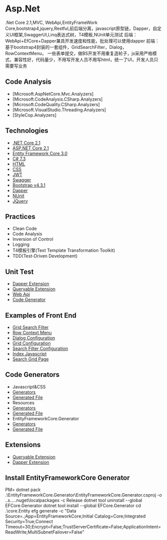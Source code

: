 # Asp.Net
.Net Core 2.1,MVC, WebApi,EntityFrameWork Core,bootstrap4,jquery,Restful,前后端分离，javascript原型链，Dapper，自定义UI框架,SwaggerUI,Linq表达式树，T4模板,NUnit单元测试
后端：WebApi+EfCore+Dapper兼具开发速度和性能，批处理可以使用dapper 
前端：基于bootstrap4封装的一套组件，GridSearchFilter，Dialog，RowContextMenu，
一些表单提交，做BS开发不用重复造轮子，js采用严格模式，兼容性好，代码量少，不用写开发人员不用写html，统一了UI，开发人员只需要写业务

## Code Analysis
* [Microsoft.AspNetCore.Mvc.Analyzers]
* [Microsoft.CodeAnalysis.CSharp.Analyzers]
* [Microsoft.CodeQuality.CSharp.Analyzers]
* [Microsoft.VisualStudio.Threading.Analyzers]
* [StyleCop.Analyzers]

## Technologies

* [.NET Core 2.1](https://dotnet.microsoft.com/download)
* [ASP.NET Core 2.1](https://docs.microsoft.com/en-us/aspnet/core)
* [Entity Framework Core 3.0](https://docs.microsoft.com/en-us/ef/core)
* [C# 7.3](https://docs.microsoft.com/en-us/dotnet/csharp)
* [HTML](https://www.w3schools.com/html)
* [CSS](https://www.w3schools.com/css)
* [JWT](https://jwt.io)
* [Swagger](https://swagger.io)
* [Bootstrap v4.3.1](https://www.bootcss.com)
* [Dapper](https://github.com/StackExchange/Dapper)
* [NUnit](https://github.com/nunit/nunit)
* [JQuery](http://jquery.com/)

## Practices

* Clean Code
* Code Analysis
* Inversion of Control
* Logging
* T4模板引擎(Text Template Transformation Toolkit)
* TDD(Test-Driven Development)

## Unit Test

* [Dapper Extension](https://github.com/188867052/Asp.Net/blob/master/UnitTest/Dapper/UnitTest.cs)
* [Queryable Extension](https://github.com/188867052/Asp.Net/blob/master/UnitTest/Filter/UnitTest.cs)
* [Web Api](https://github.com/188867052/Asp.Net/blob/master/UnitTest/Api/UnitTest.cs)
* [Code Generator](https://github.com/188867052/Asp.Net/blob/master/UnitTest/CodeGenerator/UnitTest.cs)

## Examples of Front End

* [Grid Search Filter](https://github.com/188867052/Asp.Net/blob/37fc5e0a587a0dc6feb816d3b462864b0153cc43/Core.Models/Administration/User/UserPostModel.cs)
* [Row Context Menu](https://github.com/188867052/Asp.Net/blob/01cdb009e38bc051669fb74e65f6700d9a0571c5/Core.Mvc/Areas/Administration/ViewConfiguration/Role/RoleRowContextMenu.cs)
* [Dialog Configuration](https://github.com/188867052/Asp.Net/blob/df337c0918b7b7f8c0a6e7e9d853cc2f7f0ebb8b/Core.Mvc/Areas/Administration/ViewConfiguration/User/EditUserDialogConfiguration.cs)
* [Grid Configuration](https://github.com/188867052/Asp.Net/blob/df337c0918b7b7f8c0a6e7e9d853cc2f7f0ebb8b/Core.Mvc/Areas/Administration/ViewConfiguration/Role/RoleViewConfiguration.cs)
* [Search Filter Configuration](https://github.com/188867052/Asp.Net/blob/df337c0918b7b7f8c0a6e7e9d853cc2f7f0ebb8b/Core.Mvc/Areas/Administration/SearchFilterConfigurations/UserSearchFilterConfiguration.cs)
* [Index Javascript](https://github.com/188867052/Asp.Net/blob/master/Core.Mvc/wwwroot/js/User/index.js)
* [Search Grid Page](https://github.com/188867052/Asp.Net/blob/d7d949f8974b3dc4b8d37ae67123c4dc581c6ed3/Core.Mvc/Areas/Administration/ViewConfiguration/User/UserIndex.cs)

## Code Generators

* Javascript&CSS
* [Generators](https://github.com/188867052/Asp.Net/blob/master/Core.Mvc/Resource.Generated.tt)
* [Generated File](https://github.com/188867052/Asp.Net/blob/master/Core.Mvc/Resource.Generated.cs)
* Resources
* [Generators](https://github.com/188867052/Asp.Net/blob/master/Core.Resource/Resource.Generated.tt)
* [Generated File](https://github.com/188867052/Asp.Net/blob/master/Core.Resource/Resource.Generated.cs)
* EntityFrameworkCore.Generator
* [Generators](https://github.com/188867052/Asp.Net/tree/master/EntityFrameworkCore.Generator)
* [Generated File](https://github.com/188867052/Asp.Net/tree/master/Core.Entity/Data)

## Extensions

* [Queryable Extension](https://github.com/188867052/Asp.Net/blob/c601b87ed46d60a5989bc66539d9553d2ca7a4a8/Core.Extension/QueryableExtension.cs)
* [Dapper Extension](https://github.com/188867052/Asp.Net/tree/master/Core.Extension/Dapper)

## Install EntityFrameworkCore Generator

PM>
 dotnet pack .\EntityFrameworkCore.Generator\EntityFrameworkCore.Generator.csproj -o ..s\..\..\.nuget\localpackages -c Release
 dotnet tool uninstall --global EFCore.Generator
 dotnet tool install --global EFCore.Generator
 cd .\core.Entity
 efg generate -c "Data Source=.;App=EntityFrameworkCore;Initial Catalog=Core;Integrated Security=True;Connect Timeout=30;Encrypt=False;TrustServerCertificate=False;ApplicationIntent=ReadWrite;MultiSubnetFailover=False"